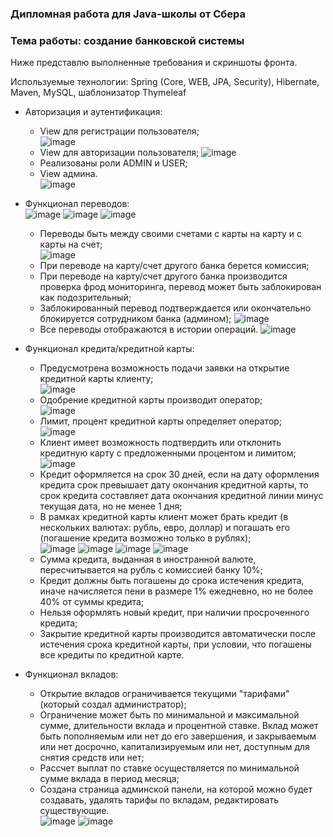 ### Дипломная работа для Java-школы от Сбера
### Тема работы: создание банковской системы


Ниже представлю выполненные требования и скриншоты фронта.

Используемые технологии: Spring (Core, WEB, JPA, Security), Hibernate, Maven, MySQL, шаблонизатор Thymeleaf

- Авторизация и аутентификация:
  - View для регистрации пользователя;<br/>
     ![image](https://user-images.githubusercontent.com/79794355/186860358-d7c4d8a6-3e6a-4e6b-9702-824088c9075a.png)
  - View для авторизации пользователя;
     ![image](https://user-images.githubusercontent.com/79794355/186860510-078e3b39-72a3-4432-91f2-65ed25dd8b5d.png)
  - Реализованы роли ADMIN и USER;
  - View админа.<br/>
![image](https://user-images.githubusercontent.com/79794355/186868024-34043e12-9b68-45ee-b4b6-f8ce8abdb337.png)

     
- Функционал переводов:<br/>
![image](https://user-images.githubusercontent.com/79794355/186866106-06b9d324-4bf5-419c-84e0-91f422c8983a.png)
![image](https://user-images.githubusercontent.com/79794355/186866181-63cda680-a4de-4117-bc5d-63062254ac9c.png)
![image](https://user-images.githubusercontent.com/79794355/186866250-761c0cce-ff3c-48f5-9d22-2da0997f7a67.png)
  - Переводы быть между своими счетами с карты на карту и с карты на счет;<br/>
![image](https://user-images.githubusercontent.com/79794355/186863598-27d1b2fc-5a8e-488e-a6d0-ec4263815563.png)
  - При переводе на карту/счет другого банка берется комиссия;
  - При переводе на карту/счет другого банка производится проверка фрод мониторинга, перевод может быть заблокирован как подозрительный;
  - Заблокированный перевод подтверждается или окончательно блокируется сотрудником банка (админом);
![image](https://user-images.githubusercontent.com/79794355/186865035-010e676c-5d81-460b-9d55-e63ce2da1267.png)
  - Все переводы отображаются в истории операций.
![image](https://user-images.githubusercontent.com/79794355/186865408-128c0d5e-b964-4da7-bd2d-8b66a79f697f.png)

- Функционал кредита/кредитной карты:<br/>
  - Предусмотрена возможность подачи заявки на открытие кредитной карты клиенту;<br/>
![image](https://user-images.githubusercontent.com/79794355/186867877-f5eb5713-21de-4af6-8541-a08d24306e0e.png)
  - Одобрение кредитной карты производит оператор;<br/>
 ![image](https://user-images.githubusercontent.com/79794355/186868141-744ec479-65f2-432d-a7cb-61dd530af7b2.png)
  - Лимит, процент кредитной карты определяет оператор;<br/>
 ![image](https://user-images.githubusercontent.com/79794355/186868210-7260ee7c-ddaf-4039-a27f-1cbca687b927.png)
  - Клиент имеет возможность подтвердить или отклонить кредитную карту с предложенными процентом и лимитом;<br/>
 ![image](https://user-images.githubusercontent.com/79794355/186868374-f24496d9-5fdd-456e-b8ac-a60da4189fb4.png)
  - Кредит оформляется на срок 30 дней, если на дату оформления кредита срок превышает дату окончания кредитной карты, то срок кредита составляет дата окончания кредитной линии минус текущая дата, но не менее 1 дня;
  - В рамках кредитной карты клиент может брать кредит (в нескольких валютах: рубль, евро, доллар) и погашать его (погашение кредита возможно только в рублях);<br/>
 ![image](https://user-images.githubusercontent.com/79794355/186868473-94086d11-a6d3-495f-bdf8-e18122cee6b9.png) ![image](https://user-images.githubusercontent.com/79794355/186868566-3ff46be8-66bd-4075-9c8b-a98aead8fba6.png) ![image](https://user-images.githubusercontent.com/79794355/186868935-986057db-27c5-48b3-be83-3871b433e41f.png) ![image](https://user-images.githubusercontent.com/79794355/186869054-783a4c7f-2331-4a97-ae6d-9cb14c58fd78.png)
  - Сумма кредита, выданная в иностранной валюте, пересчитывается на рубль с комиссией банку 10%;
  - Кредит должны быть погашены до срока истечения кредита, иначе начисляется пени в размере 1% ежедневно, но не более 40% от суммы кредита;
  - Нельзя оформлять новый кредит, при наличии просроченного кредита;
  - Закрытие кредитной карты производится автоматически после истечения срока кредитной карты, при условии, что погашены все кредиты по кредитной карте.

- Функционал вкладов:<br/>
  - Открытие вкладов ограничивается текущими "тарифами" (который создал администратор);
  - Ограничение может быть по минимальной и максимальной сумме, длительности вклада и процентной ставке. Вклад может быть пополняемым или нет до его завершения, и закрываемым или нет  досрочно, капитализируемым или нет, доступным для снятия средств или нет;
  - Рассчет выплат по ставке осуществляется по минимальной сумме вклада в период месяца;
  - Создана страница админской панели, на которой можно будет создавать, удалять тарифы по вкладам, редактировать существующие.<br/>
![image](https://user-images.githubusercontent.com/79794355/186869997-ad0c4560-1b11-4f1a-9fe3-e8a2cba3e6e4.png) ![image](https://user-images.githubusercontent.com/79794355/186870347-bafe8f46-e82f-4a3b-970e-4192d4e0307a.png)
